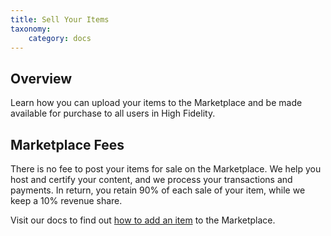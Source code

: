 ```yaml
---
title: Sell Your Items
taxonomy:
	category: docs
---
```


## Overview

Learn how you can upload your items to the Marketplace and be made available for purchase to all users in High Fidelity. 

## Marketplace Fees 
There is no fee to post your items for sale on the Marketplace. We help you host and certify your content, and we process your transactions and payments. In return, you retain 90% of each sale of your item, while we keep a 10% revenue share.

Visit our docs to find out [how to add an item](./add-item) to the Marketplace. 


